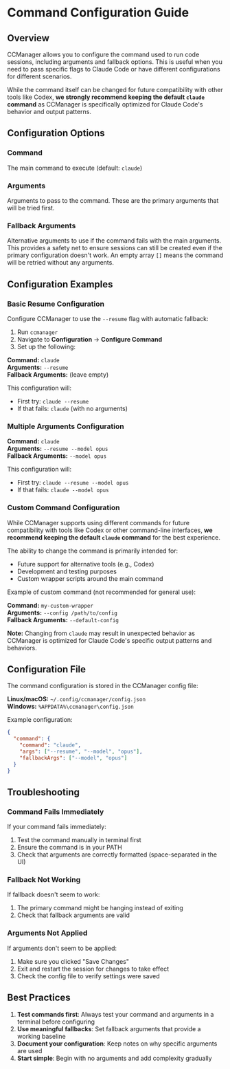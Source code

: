 # Command Configuration Guide

## Overview

CCManager allows you to configure the command used to run code sessions, including arguments and fallback options. This is useful when you need to pass specific flags to Claude Code or have different configurations for different scenarios.

While the command itself can be changed for future compatibility with other tools like Codex, **we strongly recommend keeping the default `claude` command** as CCManager is specifically optimized for Claude Code's behavior and output patterns.

## Configuration Options

### Command
The main command to execute (default: `claude`)

### Arguments
Arguments to pass to the command. These are the primary arguments that will be tried first.

### Fallback Arguments
Alternative arguments to use if the command fails with the main arguments. This provides a safety net to ensure sessions can still be created even if the primary configuration doesn't work. An empty array `[]` means the command will be retried without any arguments.

## Configuration Examples

### Basic Resume Configuration

Configure CCManager to use the `--resume` flag with automatic fallback:

1. Run `ccmanager`
2. Navigate to **Configuration** → **Configure Command**
3. Set up the following:

**Command:** `claude`  
**Arguments:** `--resume`  
**Fallback Arguments:** (leave empty)

This configuration will:
- First try: `claude --resume`
- If that fails: `claude` (with no arguments)

### Multiple Arguments Configuration

**Command:** `claude`  
**Arguments:** `--resume --model opus`  
**Fallback Arguments:** `--model opus`

This configuration will:
- First try: `claude --resume --model opus`
- If that fails: `claude --model opus`

### Custom Command Configuration

While CCManager supports using different commands for future compatibility with tools like Codex or other command-line interfaces, **we recommend keeping the default `claude` command** for the best experience.

The ability to change the command is primarily intended for:
- Future support for alternative tools (e.g., Codex)
- Development and testing purposes
- Custom wrapper scripts around the main command

Example of custom command (not recommended for general use):

**Command:** `my-custom-wrapper`  
**Arguments:** `--config /path/to/config`  
**Fallback Arguments:** `--default-config`

**Note:** Changing from `claude` may result in unexpected behavior as CCManager is optimized for Claude Code's specific output patterns and behaviors.

## Configuration File

The command configuration is stored in the CCManager config file:

**Linux/macOS:** `~/.config/ccmanager/config.json`  
**Windows:** `%APPDATA%\ccmanager\config.json`

Example configuration:
```json
{
  "command": {
    "command": "claude",
    "args": ["--resume", "--model", "opus"],
    "fallbackArgs": ["--model", "opus"]
  }
}
```

## Troubleshooting

### Command Fails Immediately

If your command fails immediately:
1. Test the command manually in terminal first
2. Ensure the command is in your PATH
3. Check that arguments are correctly formatted (space-separated in the UI)

### Fallback Not Working

If fallback doesn't seem to work:
1. The primary command might be hanging instead of exiting
2. Check that fallback arguments are valid

### Arguments Not Applied

If arguments don't seem to be applied:
1. Make sure you clicked "Save Changes"
2. Exit and restart the session for changes to take effect
3. Check the config file to verify settings were saved

## Best Practices

1. **Test commands first**: Always test your command and arguments in a terminal before configuring
2. **Use meaningful fallbacks**: Set fallback arguments that provide a working baseline
3. **Document your configuration**: Keep notes on why specific arguments are used
4. **Start simple**: Begin with no arguments and add complexity gradually